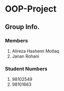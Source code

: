 # OOP-Project

## Group Info.

### Members

1. Alireza Hashemi Motlaq
2. Janan Rohani

### Student Numbers

1. 98102549
2. 98101663
